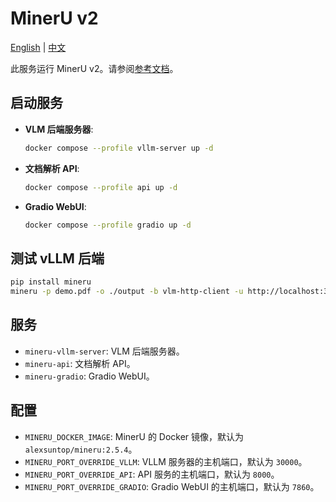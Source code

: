 # MinerU v2

[English](./README.md) | [中文](./README.zh.md)

此服务运行 MinerU v2。请参阅[参考文档](https://opendatalab.github.io/MinerU/zh/usage/quick_usage/)。

## 启动服务

- **VLM 后端服务器**:

  ```bash
  docker compose --profile vllm-server up -d
  ```

- **文档解析 API**:

  ```bash
  docker compose --profile api up -d
  ```

- **Gradio WebUI**:

  ```bash
  docker compose --profile gradio up -d
  ```

## 测试 vLLM 后端

```bash
pip install mineru
mineru -p demo.pdf -o ./output -b vlm-http-client -u http://localhost:30000
```

## 服务

- `mineru-vllm-server`: VLM 后端服务器。
- `mineru-api`: 文档解析 API。
- `mineru-gradio`: Gradio WebUI。

## 配置

- `MINERU_DOCKER_IMAGE`: MinerU 的 Docker 镜像，默认为 `alexsuntop/mineru:2.5.4`。
- `MINERU_PORT_OVERRIDE_VLLM`: VLLM 服务器的主机端口，默认为 `30000`。
- `MINERU_PORT_OVERRIDE_API`: API 服务的主机端口，默认为 `8000`。
- `MINERU_PORT_OVERRIDE_GRADIO`: Gradio WebUI 的主机端口，默认为 `7860`。
